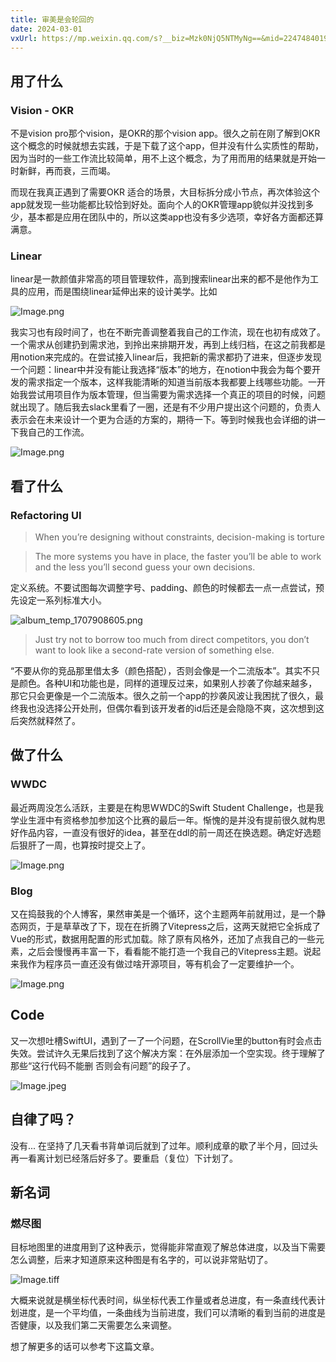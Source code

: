 ```yaml
---
title: 审美是会轮回的
date: 2024-03-01
vxUrl: https://mp.weixin.qq.com/s?__biz=Mzk0NjQ5NTMyNg==&mid=2247484019&idx=1&sn=906aef56ecb116f4329bb3a308b57482&chksm=c3040842f47381547437f2bed80bea8c3a5fb55e02aaba143377de5100a9e85fa0544eda39fb&scene=178&cur_album_id=3319806656054198273#rd
---
```


## 用了什么

### Vision - OKR

不是vision pro那个vision，是OKR的那个vision app。很久之前在刚了解到OKR这个概念的时候就想去实践，于是下载了这个app，但并没有什么实质性的帮助，因为当时的一些工作流比较简单，用不上这个概念，为了用而用的结果就是开始一时新鲜，再而衰，三而竭。

而现在我真正遇到了需要OKR 适合的场景，大目标拆分成小节点，再次体验这个app就发现一些功能都比较恰到好处。面向个人的OKR管理app貌似并没找到多少，基本都是应用在团队中的，所以这类app也没有多少选项，幸好各方面都还算满意。

### Linear

linear是一款颜值非常高的项目管理软件，高到搜索linear出来的都不是他作为工具的应用，而是围绕linear延伸出来的设计美学。比如

[]()

<LinkCard 
    title="什么是 Linear 设计风格？" 
    url="https://sspai.com/post/79347" 
    icon="sspai"/>

![Image.png](https://res.craft.do/user/full/607ecf6e-fd93-2806-ae5a-0795102d7883/doc/4D21B15B-2250-494B-8AB3-84C1873EFF5F/59FDCBC4-8781-4530-A1C3-A4CF52B32055_2/oOnw1Lm2LHok8l8zjD45dRkY6y0AnxSQS995mCiXaKcz/Image.png)

我实习也有段时间了，也在不断完善调整着我自己的工作流，现在也初有成效了。一个需求从创建扔到需求池，到拎出来排期开发，再到上线归档，在这之前我都是用notion来完成的。在尝试接入linear后，我把新的需求都扔了进来，但逐步发现一个问题：linear中并没有能让我选择“版本”的地方，在notion中我会为每个要开发的需求指定一个版本，这样我能清晰的知道当前版本我都要上线哪些功能。一开始我尝试用项目作为版本管理，但当需要为需求选择一个真正的项目的时候，问题就出现了。随后我去slack里看了一圈，还是有不少用户提出这个问题的，负责人表示会在未来设计一个更为合适的方案的，期待一下。等到时候我也会详细的讲一下我自己的工作流。

![Image.png](https://res.craft.do/user/full/607ecf6e-fd93-2806-ae5a-0795102d7883/doc/4D21B15B-2250-494B-8AB3-84C1873EFF5F/81281F18-CAF3-42D9-83B0-5605D4860CB5_2/kzFE8DY6lzny9qIE7SuDVppLCZEbbn8WEAjxixmZCy0z/Image.png)

## 看了什么

### Refactoring UI

> When you’re designing without constraints, decision-making is torture

> The more systems you have in place, the faster you’ll be able to work and the less you’ll second guess your own decisions.

定义系统。不要试图每次调整字号、padding、颜色的时候都去一点一点尝试，预先设定一系列标准大小。

![album_temp_1707908605.png](https://res.craft.do/user/full/607ecf6e-fd93-2806-ae5a-0795102d7883/doc/4D21B15B-2250-494B-8AB3-84C1873EFF5F/E9397839-429F-475F-A4F7-F8FB32D96062_2/d7ubfZshoeAgC3VVDTnHxU0p8rOBw0rn6NY0AqykrW4z/album_temp_1707908605.png)

> Just try not to borrow too much from direct competitors, you don’t want to look like a second-rate version of something else.

“不要从你的竞品那里借太多（颜色搭配），否则会像是一个二流版本”。其实不只是颜色。各种UI和功能也是，同样的道理反过来，如果别人抄袭了你越来越多，那它只会更像是一个二流版本。很久之前一个app的抄袭风波让我困扰了很久，最终我也没选择公开处刑，但偶尔看到该开发者的id后还是会隐隐不爽，这次想到这后突然就释然了。

## 做了什么

### WWDC

最近两周没怎么活跃，主要是在构思WWDC的Swift Student Challenge，也是我学业生涯中有资格参加参加这个比赛的最后一年。惭愧的是并没有提前很久就构思好作品内容，一直没有很好的idea，甚至在ddl的前一周还在换选题。确定好选题后狠肝了一周，也算按时提交上了。

![Image.png](https://res.craft.do/user/full/607ecf6e-fd93-2806-ae5a-0795102d7883/doc/4D21B15B-2250-494B-8AB3-84C1873EFF5F/0A921A60-A0EE-493B-85A6-C902113D4F04_2/nC9ycZiEQLoDIHIxqJvNfI0wutJ04THPf00ATzfrUsgz/Image.png)

### Blog

又在捣鼓我的个人博客，果然审美是一个循环，这个主题两年前就用过，是一个静态网页，于是草草改了下，现在在折腾了Vitepress之后，这两天就把它全拆成了Vue的形式，数据用配置的形式加载。除了原有风格外，还加了点我自己的一些元素，之后会慢慢再丰富一下，看看能不能打造一个我自己的Vitepress主题。说起来我作为程序员一直还没有做过啥开源项目，等有机会了一定要维护一个。

![Image.png](https://res.craft.do/user/full/607ecf6e-fd93-2806-ae5a-0795102d7883/doc/4D21B15B-2250-494B-8AB3-84C1873EFF5F/7191F6FA-3995-47F0-9252-52B3E1D75B18_2/txOPhw7O3DOTmLzAFyLjJvBFVC3qoxtiG3P1kgJZXaMz/Image.png)

## Code

又一次想吐槽SwiftUI，遇到了一了一个问题，在ScrollVie里的button有时会点击失效。尝试许久无果后找到了这个解决方案：在外层添加一个空实现。终于理解了那些“这行代码不能删 否则会有问题”的段子了。

![Image.jpeg](https://res.craft.do/user/full/607ecf6e-fd93-2806-ae5a-0795102d7883/doc/4D21B15B-2250-494B-8AB3-84C1873EFF5F/CDFA7B0D-3D67-4E35-97D1-E03C97FA7C72_2/ZQQo6rzqBgcXG8A1Q4iEveCENU8FhexYMbvNbDpDZO0z/Image.jpeg)

## 自律了吗？

没有... 在坚持了几天看书背单词后就到了过年。顺利成章的歇了半个月，回过头再一看离计划已经落后好多了。要重启（复位）下计划了。

## 新名词

### 燃尽图

目标地图里的进度用到了这种表示，觉得能非常直观了解总体进度，以及当下需要怎么调整，后来才知道原来这种图是有名字的，可以说非常贴切了。

![Image.tiff](https://res.craft.do/user/full/607ecf6e-fd93-2806-ae5a-0795102d7883/doc/4D21B15B-2250-494B-8AB3-84C1873EFF5F/43D78EEE-5D42-483D-8089-DB15C7AE625C_2/3bQ11pVfXe8ap7J56mBAmQb5VOtQ4mkGba1pS3sIzu0z/Image.tiff)

大概来说就是横坐标代表时间，纵坐标代表工作量或者总进度，有一条直线代表计划进度，是一个平均值，一条曲线为当前进度，我们可以清晰的看到当前的进度是否健康，以及我们第二天需要怎么来调整。

想了解更多的话可以参考下这篇文章。




<LinkCard 
    title="燃尽图是什么？" 
    url="https://www.zhihu.com/question/19764330" 
    icon="zhihu"/>

<br>